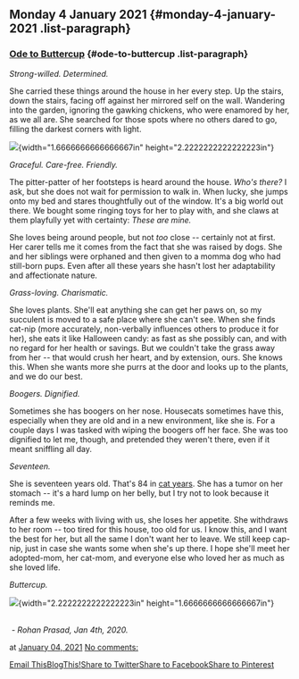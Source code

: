 ## Monday 4 January 2021 {#monday-4-january-2021 .list-paragraph}

### [Ode to Buttercup](https://www.rohanprasad.org/2021/01/ode-to-buttercup.html)  {#ode-to-buttercup .list-paragraph}

*Strong-willed. Determined.*

She carried these things around the house in her every step. Up the
stairs, down the stairs, facing off against her mirrored self on the
wall. Wandering into the garden, ignoring the gawking chickens, who were
enamored by her, as we all are. She searched for those spots where no
others dared to go, filling the darkest corners with light.

![](vertopal_79faa9fe8c3540e3909e54d23365b6dd/media/image18.jpeg){width="1.6666666666666667in"
height="2.2222222222222223in"}

*Graceful. Care-free. Friendly.*

The pitter-patter of her footsteps is heard around the house. *Who\'s
there?* I ask, but she does not wait for permission to walk in. When
lucky, she jumps onto my bed and stares thoughtfully out of the window.
It\'s a big world out there. We bought some ringing toys for her to play
with, and she claws at them playfully yet with certainty: *These are
mine.*

She loves being around people, but not *too* close \-- certainly not at
first. Her carer tells me it comes from the fact that she was raised by
dogs. She and her siblings were orphaned and then given to a momma dog
who had still-born pups. Even after all these years she hasn\'t lost her
adaptability and affectionate nature.

*Grass-loving. Charismatic.*

She loves plants. She\'ll eat anything she can get her paws on, so my
succulent is moved to a safe place where she can\'t see. When she finds
cat-nip (more accurately, non-verbally influences others to produce it
for her), she eats it like Halloween candy: as fast as she possibly can,
and with no regard for her health or savings. But we couldn\'t take the
grass away from her \-- that would crush her heart, and by extension,
ours. She knows this. When she wants more she purrs at the door and
looks up to the plants, and we do our best.

*Boogers. Dignified.*

Sometimes she has boogers on her nose. Housecats sometimes have this,
especially when they are old and in a new environment, like she is. For
a couple days I was tasked with wiping the boogers off her face. She was
too dignified to let me, though, and pretended they weren\'t there, even
if it meant sniffling all day.

*Seventeen.*

She is seventeen years old. That\'s 84 in [cat
years](https://www.almanac.com/cat-age-chart-cat-years-human-years). She
has a tumor on her stomach \-- it\'s a hard lump on her belly, but I try
not to look because it reminds me.

After a few weeks with living with us, she loses her appetite. She
withdraws to her room \-- too tired for this house, too old for us. I
know this, and I want the best for her, but all the same I don\'t want
her to leave. We still keep cap-nip, just in case she wants some when
she\'s up there. I hope she\'ll meet her adopted-mom, her cat-mom, and
everyone else who loved her as much as she loved life.

*Buttercup.*

![](vertopal_79faa9fe8c3540e3909e54d23365b6dd/media/image19.jpeg){width="2.2222222222222223in"
height="1.6666666666666667in"}

*\
 - Rohan Prasad, Jan 4th, 2020.*

at [January 04,
2021](https://www.rohanprasad.org/2021/01/ode-to-buttercup.html) [No
comments:](https://www.rohanprasad.org/2021/01/ode-to-buttercup.html#comment-form)

[Email
This](https://www.blogger.com/share-post.g?blogID=597296393545314941&postID=3077316879240472446&target=email)[BlogThis!](https://www.blogger.com/share-post.g?blogID=597296393545314941&postID=3077316879240472446&target=blog)[Share
to
Twitter](https://www.blogger.com/share-post.g?blogID=597296393545314941&postID=3077316879240472446&target=twitter)[Share
to
Facebook](https://www.blogger.com/share-post.g?blogID=597296393545314941&postID=3077316879240472446&target=facebook)[Share
to
Pinterest](https://www.blogger.com/share-post.g?blogID=597296393545314941&postID=3077316879240472446&target=pinterest)

